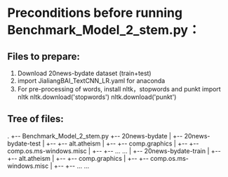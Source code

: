 # Preconditions before running Benchmark_Model_2_stem.py：


## Files to prepare:

1.	Download 20news-bydate dataset (train+test)
2.	import JialiangBAI_TextCNN_LR.yaml for anaconda
3.	For pre-processing of words, install nltk，stopwords and punkt
	import nltk
	nltk.download('stopwords')
	nltk.download('punkt')


## Tree of files:
.
+-- Benchmark_Model_2_stem.py
+-- 20news-bydate
|   +-- 20news-bydate-test
|   +--   +-- alt.atheism
|   +--   +-- comp.graphics
|   +--   +-- comp.os.ms-windows.misc
|   +--   +-- ... ... 
|   +-- 20news-bydate-train
|   +--   +-- alt.atheism
|   +--   +-- comp.graphics
|   +--   +-- comp.os.ms-windows.misc
|   +--   +-- ... ... 
